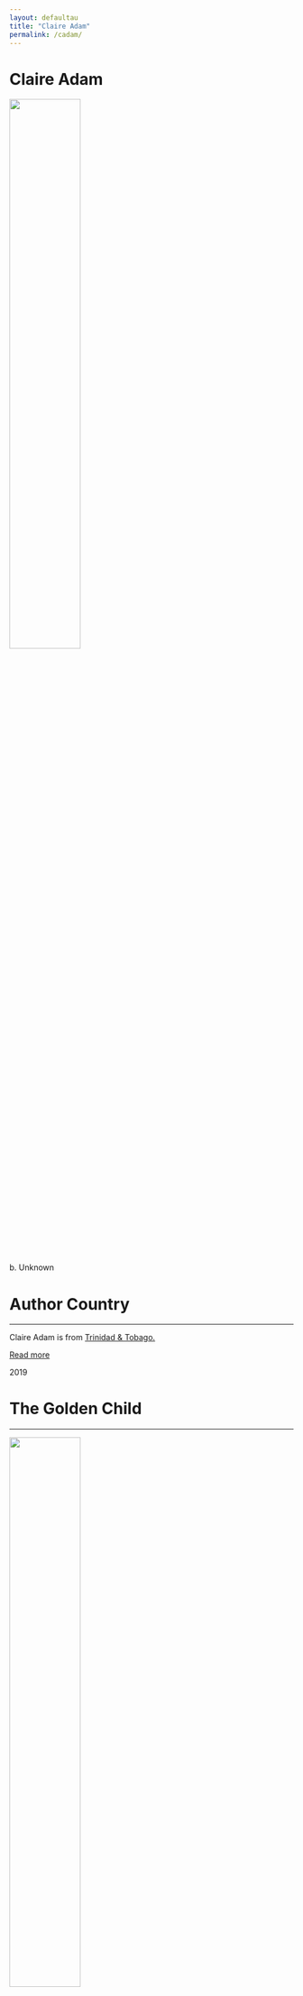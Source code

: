 ```yaml
---
layout: defaultau
title: "Claire Adam"
permalink: /cadam/
---
```

<!-- partial:index.partial.html -->
<div class="content">
    <h1>Claire Adam</h1>
    <div class="quote">
        <div><img src="https://writersmosaic.org.uk/wp-content/uploads/2022/03/Claire-Adam-red-credit-Tricia-K-S-Square.jpg" height="50%" width = "50%" class="logo"></div>
    </div>
    <div class="timeline">
        <div style="padding-bottom:100px;"></div>
        <div class="block">
            <div class="date right"><p class="right"> b. Unknown </p></div>
            <div class="dot"></div>
            <div class="left first">
            <div class="author_country">
                <h1>Author Country</h1><hr>
          <div class="aclocation">  <p>Claire Adam is from <a href="{{ site.baseurl }}/3">Trinidad & Tobago.</a></p> </div>
              <div class="acreadmore">   <a href="https://en.wikipedia.org/wiki/Claire_Adam" target="_blank">Read more</a></div>
            </div>
            </div>
        </div>
        <div class="block">
            <div class="date left"><p class="left">2019</p></div>
            <div class="dot"></div>
            <div class="right hide">
                <h1>The Golden Child</h1><hr>
                <p><img src="https://i.gr-assets.com/images/S/compressed.photo.goodreads.com/books/1534865233l/40127349._SY475_.jpg" height="50%" width = "50%"></p>
                <p>
                Language: English<br/>
                Publisher: Hogarth Press<br/>
                Pub_location: Richmond, England<br/>
                Genre: Fiction (Novel)<br/>
                Length: 289</p>
            </div>
        </div>
        <div class="block">
            <div class="date left"><p class="left">2020</p></div>
            <div class="dot"></div>
            <div class="right hide">
                <h1>Goldkind</h1><hr>
                <p><img src="https://m.media-amazon.com/images/I/81k8e7KQiSL._SY522_.jpg" height="50%" width = "50%"></p>
                <p>
                Language: German<br/>
                Publisher: Hoffmann und Campe Verlag<br/>
                Pub_location: Hamburg, Germany<br/>
                Genre: Fiction (Novel)<br/>
                Length: 272</p>
            </div>
        </div>
        <div style="padding-bottom:100px;"></div>
    </div>
</div>
  <!-- partial -->
<script src='https://cdnjs.cloudflare.com/ajax/libs/jquery/3.1.1/jquery.min.js'></script><script  src="{{ site.baseurl }}/assets/js/authorscript.js"></script>
